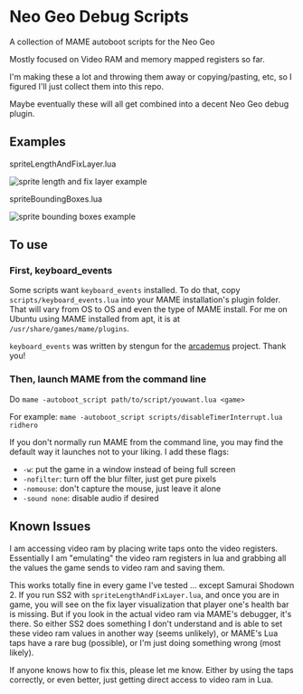 # Neo Geo Debug Scripts

A collection of MAME autoboot scripts for the Neo Geo

Mostly focused on Video RAM and memory mapped registers so far.

I'm making these a lot and throwing them away or copying/pasting, etc, so I figured I'll just collect them into this repo.

Maybe eventually these will all get combined into a decent Neo Geo debug plugin.

## Examples

spriteLengthAndFixLayer.lua

![sprite length and fix layer example](https://github.com/city41/ngDebugScripts/blob/main/spriteLengthAndFixLayer_running.png?raw=true)

spriteBoundingBoxes.lua

![sprite bounding boxes example](https://github.com/city41/ngDebugScripts/blob/main/spriteBoundingBoxes_running.png?raw=true)

## To use

### First, keyboard_events

Some scripts want `keyboard_events` installed. To do that, copy `scripts/keyboard_events.lua` into your MAME installation's plugin folder. That will vary from OS to OS and even the type of MAME install. For me on Ubuntu using MAME installed from apt, it is at `/usr/share/games/mame/plugins`.

`keyboard_events` was written by stengun for the [arcademus](https://github.com/stengun/arcademus) project. Thank you!

### Then, launch MAME from the command line

Do `mame -autoboot_script path/to/script/youwant.lua <game>`

For example: `mame -autoboot_script scripts/disableTimerInterrupt.lua ridhero`

If you don't normally run MAME from the command line, you may find the default way it launches not to your liking. I add these flags:

- `-w`: put the game in a window instead of being full screen
- `-nofilter`: turn off the blur filter, just get pure pixels
- `-nomouse`: don't capture the mouse, just leave it alone
- `-sound none`: disable audio if desired

## Known Issues

I am accessing video ram by placing write taps onto the video registers. Essentially I am "emulating" the video ram registers in lua and grabbing all the values the game sends to video ram and saving them.

This works totally fine in every game I've tested ... except Samurai Shodown 2. If you run SS2 with `spriteLengthAndFixLayer.lua`, and once you are in game, you will see on the fix layer visualization that player one's health bar is missing. But if you look in the actual video ram via MAME's debugger, it's there. So either SS2 does something I don't understand and is able to set these video ram values in another way (seems unlikely), or MAME's Lua taps have a rare bug (possible), or I'm just doing something wrong (most likely).

If anyone knows how to fix this, please let me know. Either by using the taps correctly, or even better, just getting direct access to video ram in Lua.
